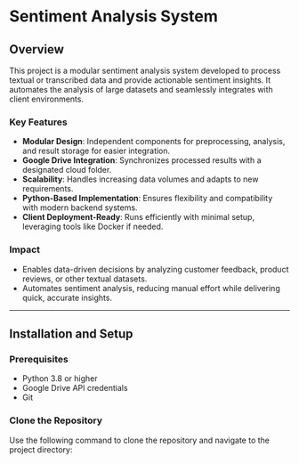 # Sentiment Analysis System  

## Overview  
This project is a modular sentiment analysis system developed to process textual or transcribed data and provide actionable sentiment insights. It automates the analysis of large datasets and seamlessly integrates with client environments.  

### Key Features  
- **Modular Design**: Independent components for preprocessing, analysis, and result storage for easier integration.  
- **Google Drive Integration**: Synchronizes processed results with a designated cloud folder.  
- **Scalability**: Handles increasing data volumes and adapts to new requirements.  
- **Python-Based Implementation**: Ensures flexibility and compatibility with modern backend systems.  
- **Client Deployment-Ready**: Runs efficiently with minimal setup, leveraging tools like Docker if needed.  

### Impact  
- Enables data-driven decisions by analyzing customer feedback, product reviews, or other textual datasets.  
- Automates sentiment analysis, reducing manual effort while delivering quick, accurate insights.  

---

## Installation and Setup  

### Prerequisites  
- Python 3.8 or higher  
- Google Drive API credentials  
- Git  

### Clone the Repository  
Use the following command to clone the repository and navigate to the project directory:  
```bash


